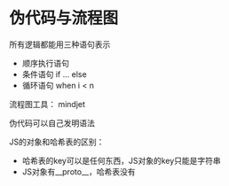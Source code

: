 # 伪代码与流程图

所有逻辑都能用三种语句表示

- 顺序执行语句
- 条件语句 if ... else 
- 循环语句 when i < n



流程图工具： mindjet


伪代码可以自己发明语法


JS的对象和哈希表的区别：

- 哈希表的key可以是任何东西，JS对象的key只能是字符串
- JS对象有__proto__，哈希表没有








